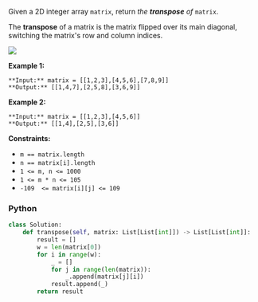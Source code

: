 Given a 2D integer array  `matrix`, return  _the  **transpose**  of_  `matrix`.

The  **transpose**  of a matrix is the matrix flipped over its main diagonal, switching the matrix's row and column indices.

![](https://assets.leetcode.com/uploads/2021/02/10/hint_transpose.png)

**Example 1:**
```
**Input:** matrix = [[1,2,3],[4,5,6],[7,8,9]]
**Output:** [[1,4,7],[2,5,8],[3,6,9]]
```

**Example 2:**
```
**Input:** matrix = [[1,2,3],[4,5,6]]
**Output:** [[1,4],[2,5],[3,6]]
```

**Constraints:**

-   `m == matrix.length`
-   `n == matrix[i].length`
-   `1 <= m, n <= 1000`
-   `1 <= m * n <= 105`
-   `-109  <= matrix[i][j] <= 109`


### Python
```python
class Solution:
    def transpose(self, matrix: List[List[int]]) -> List[List[int]]:
        result = []
        w = len(matrix[0])
        for i in range(w):
            _ = []
            for j in range(len(matrix)):
                _.append(matrix[j][i])
            result.append(_)
        return result
```